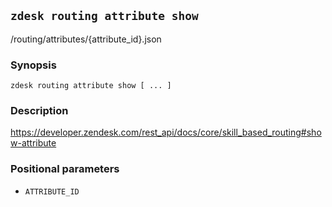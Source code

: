 ## `zdesk routing attribute show`

/routing/attributes/{attribute_id}.json

### Synopsis

    zdesk routing attribute show [ ... ]

### Description

https://developer.zendesk.com/rest_api/docs/core/skill_based_routing#show-attribute

### Positional parameters

* `ATTRIBUTE_ID`

